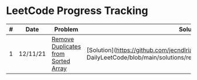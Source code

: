 # LeetCode Progress Tracking

| # | Date | Problem | Solution | Difficulty | 
| - | ---- | ------- | -------- | ---------- |
| 1 | 12/11/21 | [Remove Duplicates from Sorted Array](https://leetcode.com/problems/remove-duplicates-from-sorted-array/) | [Solution](https://github.com/jecndlria DailyLeetCode/blob/main/solutions/removeduplicatesfromsortedarray.cpp) | Easy |